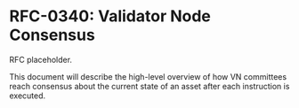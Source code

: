 # RFC-0340: Validator Node Consensus
RFC placeholder.

This document will describe the high-level overview of how VN committees reach consensus about the current state of an
asset after each instruction is executed.
